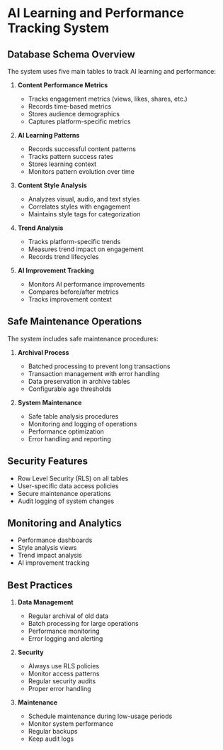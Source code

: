 # AI Learning and Performance Tracking System

## Database Schema Overview

The system uses five main tables to track AI learning and performance:

1. **Content Performance Metrics**
   - Tracks engagement metrics (views, likes, shares, etc.)
   - Records time-based metrics
   - Stores audience demographics
   - Captures platform-specific metrics

2. **AI Learning Patterns**
   - Records successful content patterns
   - Tracks pattern success rates
   - Stores learning context
   - Monitors pattern evolution over time

3. **Content Style Analysis**
   - Analyzes visual, audio, and text styles
   - Correlates styles with engagement
   - Maintains style tags for categorization

4. **Trend Analysis**
   - Tracks platform-specific trends
   - Measures trend impact on engagement
   - Records trend lifecycles

5. **AI Improvement Tracking**
   - Monitors AI performance improvements
   - Compares before/after metrics
   - Tracks improvement context

## Safe Maintenance Operations

The system includes safe maintenance procedures:

1. **Archival Process**
   - Batched processing to prevent long transactions
   - Transaction management with error handling
   - Data preservation in archive tables
   - Configurable age thresholds

2. **System Maintenance**
   - Safe table analysis procedures
   - Monitoring and logging of operations
   - Performance optimization
   - Error handling and reporting

## Security Features

- Row Level Security (RLS) on all tables
- User-specific data access policies
- Secure maintenance operations
- Audit logging of system changes

## Monitoring and Analytics

- Performance dashboards
- Style analysis views
- Trend impact analysis
- AI improvement tracking

## Best Practices

1. **Data Management**
   - Regular archival of old data
   - Batch processing for large operations
   - Performance monitoring
   - Error logging and alerting

2. **Security**
   - Always use RLS policies
   - Monitor access patterns
   - Regular security audits
   - Proper error handling

3. **Maintenance**
   - Schedule maintenance during low-usage periods
   - Monitor system performance
   - Regular backups
   - Keep audit logs 